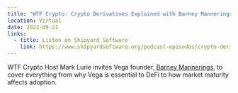 ```yaml
---
title: "WTF Crypto: Crypto Derivatives Explained with Barney Mannerings"
location: Virtual
date: 2022-09-21
links:
  - title: Listen on Shipyard Software 
    link: https://www.shipyardsoftware.org/podcast-episodes/crypto-derivatives-explained 
---
```


WTF Crypto Host Mark Lurie invites Vega founder, <a href="https://twitter.com/barnabee" target="_blank">Barney Mannerings</a>, to cover everything from why Vega is essential to DeFi to how market maturity affects adoption.
